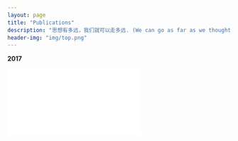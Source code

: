 ```yaml
---
layout: page
title: "Publications"
description: "思想有多远，我们就可以走多远. (We can go as far as we thought)"
header-img: "img/top.png"
---
```

**2017**

![Wang, K., T. Zhang, X. Zhang, G. D. Clow, E. E. Jafarov, I. Overeem, V. Romanovsky, X. Peng, and B. Cao (2017), Continuously amplified warming in the Alaskan Arctic: Implications for estimating global warming hiatus, Geophys. Res. Lett., 44, doi:10.1002/2017GL074232.](pdfs/Wang_et_al-2017-Journal_of_Geophysical_Research-_Atmospheres.pdf)





